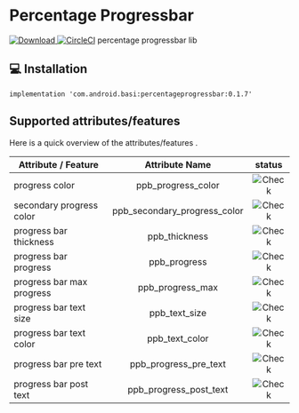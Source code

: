 # Percentage Progressbar
[ ![Download](https://api.bintray.com/packages/basil/maven/PercentageProgressBar/images/download.svg) ](https://bintray.com/basil/maven/PercentageProgressBar/_latestVersion)
[ ![CircleCI](https://circleci.com/gh/e4basil/PercentageProgressBar.svg?style=svg)](https://circleci.com/gh/e4basil/PercentageProgressBar)
percentage progressbar lib

## 💻 Installation

    implementation 'com.android.basi:percentageprogressbar:0.1.7'


## Supported attributes/features
Here is a quick overview of the attributes/features .

|   Attribute / Feature    |   Attribute Name | status   |
| -------       |:-----------:|:-----------:|
|progress color  |   ppb_progress_color   |![Check](/assets/pngs/check_green_small.png)|
|secondary progress color  |   ppb_secondary_progress_color   |![Check](/assets/pngs/check_green_small.png)|
|progress bar thickness       |   ppb_thickness   |![Check](/assets/pngs/check_green_small.png)|
|progress bar progress |    ppb_progress  |![Check](/assets/pngs/check_green_small.png)|
|progress bar max progress    |   ppb_progress_max  |![Check](/assets/pngs/check_green_small.png)|
|progress bar text size     |    ppb_text_size    |![Check](/assets/pngs/check_green_small.png)|
|progress bar text color     |    ppb_text_color   |![Check](/assets/pngs/check_green_small.png)|
|progress bar pre text     |    ppb_progress_pre_text    |![Check](/assets/pngs/check_green_small.png)|
|progress bar post text     |   ppb_progress_post_text    |![Check](/assets/pngs/check_green_small.png)|
